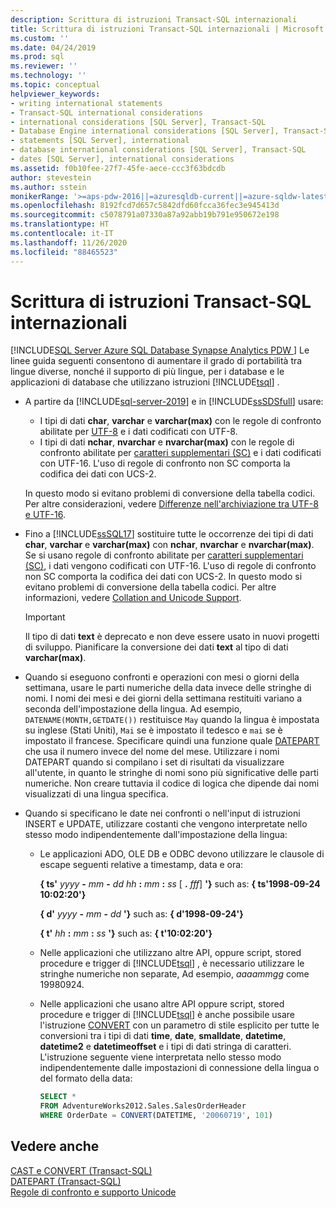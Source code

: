 ```yaml
---
description: Scrittura di istruzioni Transact-SQL internazionali
title: Scrittura di istruzioni Transact-SQL internazionali | Microsoft Docs
ms.custom: ''
ms.date: 04/24/2019
ms.prod: sql
ms.reviewer: ''
ms.technology: ''
ms.topic: conceptual
helpviewer_keywords:
- writing international statements
- Transact-SQL international considerations
- international considerations [SQL Server], Transact-SQL
- Database Engine international considerations [SQL Server], Transact-SQL
- statements [SQL Server], international
- database international considerations [SQL Server], Transact-SQL
- dates [SQL Server], international considerations
ms.assetid: f0b10fee-27f7-45fe-aece-ccc3f63bdcdb
author: stevestein
ms.author: sstein
monikerRange: '>=aps-pdw-2016||=azuresqldb-current||=azure-sqldw-latest||>=sql-server-2016||=sqlallproducts-allversions||>=sql-server-linux-2017||=azuresqldb-mi-current'
ms.openlocfilehash: 8192fcd7d657c5842dfd60fcca36fec3e945413d
ms.sourcegitcommit: c5078791a07330a87a92abb19b791e950672e198
ms.translationtype: HT
ms.contentlocale: it-IT
ms.lasthandoff: 11/26/2020
ms.locfileid: "88465523"
---
```

# <a name="write-international-transact-sql-statements"></a>Scrittura di istruzioni Transact-SQL internazionali
[!INCLUDE[SQL Server Azure SQL Database Synapse Analytics PDW ](../../includes/applies-to-version/sql-asdb-asdbmi-asa-pdw.md)]
  Le linee guida seguenti consentono di aumentare il grado di portabilità tra lingue diverse, nonché il supporto di più lingue, per i database e le applicazioni di database che utilizzano istruzioni [!INCLUDE[tsql](../../includes/tsql-md.md)] .  

-   A partire da [!INCLUDE[sql-server-2019](../../includes/sssqlv15-md.md)] e in [!INCLUDE[ssSDSfull](../../includes/sssdsfull-md.md)] usare:
    -   I tipi di dati **char**, **varchar** e **varchar(max)** con le regole di confronto abilitate per [UTF-8](../../relational-databases/collations/collation-and-unicode-support.md#utf8) e i dati codificati con UTF-8.
    -   I tipi di dati **nchar**, **nvarchar** e **nvarchar(max)** con le regole di confronto abilitate per [caratteri supplementari (SC)](../../relational-databases/collations/collation-and-unicode-support.md#Supplementary_Characters) e i dati codificati con UTF-16. L'uso di regole di confronto non SC comporta la codifica dei dati con UCS-2.      

    In questo modo si evitano problemi di conversione della tabella codici. Per altre considerazioni, vedere [Differenze nell'archiviazione tra UTF-8 e UTF-16](../../relational-databases/collations/collation-and-unicode-support.md#storage_differences).  

-   Fino a [!INCLUDE[ssSQL17](../../includes/sssql17-md.md)] sostituire tutte le occorrenze dei tipi di dati **char**, **varchar** e **varchar(max)** con **nchar**, **nvarchar** e **nvarchar(max)**. Se si usano regole di confronto abilitate per [caratteri supplementari (SC)](../../relational-databases/collations/collation-and-unicode-support.md#Supplementary_Characters), i dati vengono codificati con UTF-16. L'uso di regole di confronto non SC comporta la codifica dei dati con UCS-2. In questo modo si evitano problemi di conversione della tabella codici. Per altre informazioni, vedere [Collation and Unicode Support](../../relational-databases/collations/collation-and-unicode-support.md). 

    > [!IMPORTANT]
    > Il tipo di dati **text** è deprecato e non deve essere usato in nuovi progetti di sviluppo. Pianificare la conversione dei dati **text** al tipo di dati **varchar(max)**.
  
-   Quando si eseguono confronti e operazioni con mesi o giorni della settimana, usare le parti numeriche della data invece delle stringhe di nomi. I nomi dei mesi e dei giorni della settimana restituiti variano a seconda dell'impostazione della lingua. Ad esempio, `DATENAME(MONTH,GETDATE())` restituisce `May` quando la lingua è impostata su inglese (Stati Uniti), `Mai` se è impostato il tedesco e `mai` se è impostato il francese. Specificare quindi una funzione quale [DATEPART](../../t-sql/functions/datepart-transact-sql.md) che usa il numero invece del nome del mese. Utilizzare i nomi DATEPART quando si compilano i set di risultati da visualizzare all'utente, in quanto le stringhe di nomi sono più significative delle parti numeriche. Non creare tuttavia il codice di logica che dipende dai nomi visualizzati di una lingua specifica.  
  
-   Quando si specificano le date nei confronti o nell'input di istruzioni INSERT e UPDATE, utilizzare costanti che vengono interpretate nello stesso modo indipendentemente dall'impostazione della lingua:  
  
    -   Le applicazioni ADO, OLE DB e ODBC devono utilizzare le clausole di escape seguenti relative a timestamp, data e ora:  
  
         **{ ts'** _yyyy_ **-** _mm_ **-** _dd_ _hh_ **:** _mm_ **:** _ss_ [ **.** _fff_] **'}** such as: **{ ts'1998-09-24 10:02:20'}**  
  
         **{ d'** _yyyy_ **-** _mm_ **-** _dd_ **'}** such as: **{ d'1998-09-24'}**
  
         **{ t'** _hh_ **:** _mm_ **:** _ss_ **'}** such as: **{ t'10:02:20'}**  
  
    -   Nelle applicazioni che utilizzano altre API, oppure script, stored procedure e trigger di [!INCLUDE[tsql](../../includes/tsql-md.md)] , è necessario utilizzare le stringhe numeriche non separate, Ad esempio, *aaaammgg* come 19980924.  
  
    -   Nelle applicazioni che usano altre API oppure script, stored procedure e trigger di [!INCLUDE[tsql](../../includes/tsql-md.md)] è anche possibile usare l'istruzione [CONVERT](../../t-sql/functions/cast-and-convert-transact-sql.md) con un parametro di stile esplicito per tutte le conversioni tra i tipi di dati **time**, **date**, **smalldate**, **datetime**, **datetime2** e **datetimeoffset** e i tipi di dati stringa di caratteri. L'istruzione seguente viene interpretata nello stesso modo indipendentemente dalle impostazioni di connessione della lingua o del formato della data:  
  
        ```sql  
        SELECT *  
        FROM AdventureWorks2012.Sales.SalesOrderHeader  
        WHERE OrderDate = CONVERT(DATETIME, '20060719', 101)  
        ```  
  
## <a name="see-also"></a>Vedere anche
[CAST e CONVERT &#40;Transact-SQL&#41;](../../t-sql/functions/cast-and-convert-transact-sql.md)     
[DATEPART &#40;Transact-SQL&#41;](../../t-sql/functions/datepart-transact-sql.md)        
[Regole di confronto e supporto Unicode](../../relational-databases/collations/collation-and-unicode-support.md)      

